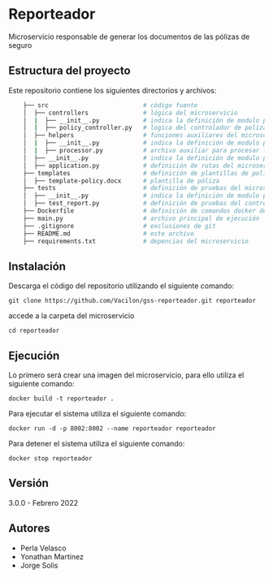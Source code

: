 # Reporteador

Microservicio responsable de generar los documentos de las pólizas de seguro

## Estructura del proyecto

Este repositorio contiene los siguientes directorios y archivos:

```bash
    ├── src                          # código fuente
    │  ├── controllers               # lógica del microservicio 
    │  |  ├── __init__.py            # indica la definición de modulo python
    │  |  ├── policy_controller.py   # logica del controlador de polizas
    │  ├── helpers                   # funciones auxiliares del microservicio
    │  |  ├── __init__.py            # indica la definición de modulo python
    │  |  ├── processor.py           # archivo auxiliar para procesar la plantilla de la póliza
    │  ├── __init__.py               # indica la definición de modulo python
    │  ├── application.py            # definición de rutas del microservicio
    ├── templates                    # definición de plantillas de polizas
    │  ├── template-policy.docx      # plantilla de póliza
    ├── tests                        # definición de pruebas del microservicio
    │  ├── __init__.py               # indica la definición de modulo python
    │  ├── test_report.py            # definición de pruebas del controlador policy
    ├── Dockerfile                   # definición de comandos docker del microservicio 
    ├── main.py                      # archivo principal de ejecución
    ├── .gitignore                   # exclusiones de git
    ├── README.md                    # este archivo
    ├── requirements.txt             # depencias del microservicio
```

## Instalación

Descarga el código del repositorio utilizando el siguiente comando:

`git clone https://github.com/Vacilon/gss-reporteador.git reporteador`

accede a la carpeta del microservicio

`cd reporteador`

## Ejecución

Lo primero será crear una imagen del microservicio, para ello utiliza el siguiente comando:

`docker build -t reporteador .`

Para ejecutar el sistema utiliza el siguiente comando:

`docker run -d -p 8002:8002 --name reporteador reporteador`

Para detener el sistema utiliza el siguiente comando:

`docker stop reporteador`

## Versión

3.0.0 - Febrero 2022

## Autores

- Perla Velasco
- Yonathan Martinez
- Jorge Solis